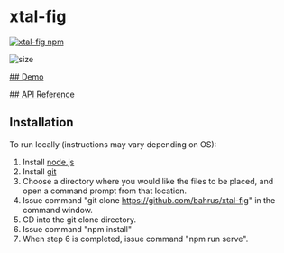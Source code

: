 # xtal-fig

<a href="https://nodei.co/npm/xtal-fig/"><img src="https://nodei.co/npm/for-instance.png" alt="xtal-fig npm"></a>

<img src="https://badgen.net/bundlephobia/minzip/xtal-fig" alt="size">

[## Demo](https://codepen.io/bahrus/pen/dyWmymV)

[## API Reference](https://bahrus.github.io/wc-info/cdn-base.html?npmPackage=xtal-fig)

## Installation

To run locally (instructions may vary depending on OS):

1.  Install [node.js](https://nodejs.org/)
2.  Install [git](https://git-scm.com/book/en/v2/Getting-Started-Installing-Git)
3.  Choose a directory where you would like the files to be placed, and open a command prompt from that location.
4.  Issue command "git clone https://github.com/bahrus/xtal-fig" in the command window.
5.  CD into the git clone directory.
6.  Issue command "npm install"
7.  When step 6 is completed, issue command "npm run serve".